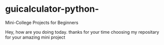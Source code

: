 # guicalculator-python-
Mini-College Projects for Beginners 

Hey, 
how are you doing today. thanks for your time choosing my repositary for your amazing mini project

